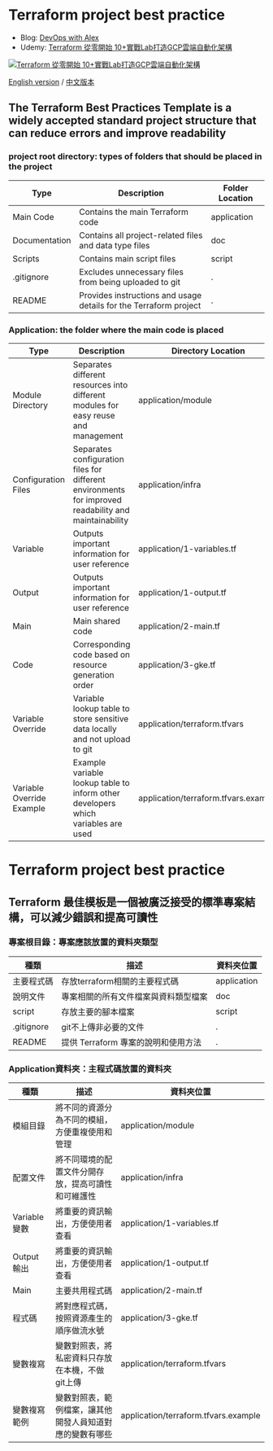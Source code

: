 # Terraform project best practice

- Blog: [DevOps with Alex](https://devops-with-alex.com/)
- Udemy: [Terraform 從零開始 10+實戰Lab打造GCP雲端自動化架構](https://www.udemy.com/course/terraform-zero-starter-with-10-gcp-labs/?referralCode=A5B6B75133EEFE4DEBAA)

[![Terraform 從零開始 10+實戰Lab打造GCP雲端自動化架構](https://github.com/qwedsazxc78/Terraform-from-zero-to-hero-10-Lab-GCP-Infrastucture-as-Code/assets/13078460/15b4b543-d132-4dbf-ba92-c862d11daebc)](https://www.udemy.com/course/terraform-zero-starter-with-10-gcp-labs/?referralCode=A5B6B75133EEFE4DEBAA)


[English version](https://github.com/qwedsazxc78/terraform-project-best-practice/blob/main/doc/README-en.md) / [中文版本](https://github.com/qwedsazxc78/terraform-project-best-practice/blob/main/doc/README-zh.md)

<!-- language: lang-en -->
## The Terraform Best Practices Template is a widely accepted standard project structure that can reduce errors and improve readability

### project root directory: types of folders that should be placed in the project


| Type | Description | Folder Location |
| --- | --- | --- |
| Main Code | Contains the main Terraform code | application |
| Documentation | Contains all project-related files and data type files | doc |
| Scripts | Contains main script files | script |
| .gitignore | Excludes unnecessary files from being uploaded to git | . |
| README | Provides instructions and usage details for the Terraform project | . |

### Application: the folder where the main code is placed

Type | Description | Directory Location
---- | ----------- | ------------------
Module Directory | Separates different resources into different modules for easy reuse and management | application/module
Configuration Files | Separates configuration files for different environments for improved readability and maintainability | application/infra
Variable | Outputs important information for user reference | application/1-variables.tf
Output | Outputs important information for user reference | application/1-output.tf
Main | Main shared code | application/2-main.tf
Code | Corresponding code based on resource generation order | application/3-gke.tf
Variable Override | Variable lookup table to store sensitive data locally and not upload to git | application/terraform.tfvars
Variable Override Example | Example variable lookup table to inform other developers which variables are used | application/terraform.tfvars.example

<!-- language: lang-zh -->
# Terraform project best practice

## Terraform 最佳模板是一個被廣泛接受的標準專案結構，可以減少錯誤和提高可讀性

### 專案根目錄：專案應該放置的資料夾類型

| 種類 | 描述 | 資料夾位置 |
| --- | --- | --- |
| 主要程式碼 | 存放terraform相關的主要程式碼 | application |
| 說明文件 | 專案相關的所有文件檔案與資料類型檔案 | doc |
| script | 存放主要的腳本檔案 | script |
| .gitignore | git不上傳非必要的文件 | . |
| README | 提供 Terraform 專案的說明和使用方法 | . |

### Application資料夾：主程式碼放置的資料夾

種類    | 描述                               | 資料夾位置
--------|------------------------------------|---------------------------
模組目錄 | 將不同的資源分為不同的模組，方便重複使用和管理 | application/module
配置文件 | 將不同環境的配置文件分開存放，提高可讀性和可維護性 | application/infra
Variable 變數 | 將重要的資訊輸出，方便使用者查看 | application/1-variables.tf
Output 輸出 | 將重要的資訊輸出，方便使用者查看 | application/1-output.tf
Main    | 主要共用程式碼                       | application/2-main.tf
程式碼   | 將對應程式碼，按照資源產生的順序做流水號 | application/3-gke.tf
變數複寫 | 變數對照表，將私密資料只存放在本機，不做git上傳 | application/terraform.tfvars
變數複寫範例 | 變數對照表，範例檔案，讓其他開發人員知道對應的變數有哪些 | application/terraform.tfvars.example
